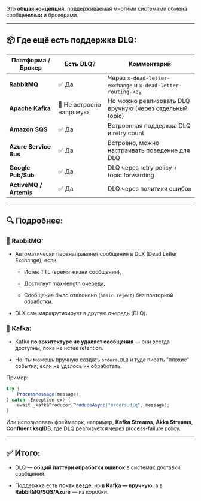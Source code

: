 Это **общая концепция**, поддерживаемая многими системами обмена сообщениями и брокерами.

---

## 📦 Где ещё есть поддержка DLQ:

|Платформа / Брокер|Есть DLQ?|Комментарий|
|---|---|---|
|**RabbitMQ**|✅ Да|Через `x-dead-letter-exchange` и `x-dead-letter-routing-key`|
|**Apache Kafka**|🔧 Не встроено напрямую|Но можно реализовать DLQ вручную (через отдельный topic)|
|**Amazon SQS**|✅ Да|Встроенная поддержка DLQ и retry count|
|**Azure Service Bus**|✅ Да|Встроено, можно настраивать поведение для DLQ|
|**Google Pub/Sub**|✅ Да|DLQ через retry policy + topic forwarding|
|**ActiveMQ / Artemis**|✅ Да|DLQ через политики ошибок|

---

## 🔍 Подробнее:

### 🐇 RabbitMQ:

- Автоматически перенаправляет сообщения в DLX (Dead Letter Exchange), если:
    
    - Истек TTL (время жизни сообщения),
        
    - Достигнут max-length очереди,
        
    - Сообщение было отклонено (`basic.reject`) без повторной обработки.
        
- DLX сам маршрутизирует в другую очередь (DLQ).
    

### 🦁 Kafka:

- Kafka **по архитектуре не удаляет сообщения** — они всегда доступны, пока не истек retention.
    
- Но: ты можешь вручную создать `orders.DLQ` и туда писать "плохие" события, если не удалось их обработать.
    

Пример:

```csharp
try {
    ProcessMessage(message);
} catch (Exception ex) {
    await _kafkaProducer.ProduceAsync("orders.dlq", message);
}
```

Или использовать фреймворк, например, **Kafka Streams**, **Akka Streams**, **Confluent ksqlDB**, где DLQ реализуется через process-failure policy.

---

## ✅ Итого:

- DLQ — **общий паттерн обработки ошибок** в системах доставки сообщений.
    
- Поддержка есть **почти везде**, но **в Kafka — вручную**, а в **RabbitMQ/SQS/Azure** — из коробки.
